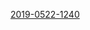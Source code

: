 
[2019-0522-1240](itms-services://?action=download-manifest&url=https://ayn2110.github.io/MuMoApp/manifest.plist)



